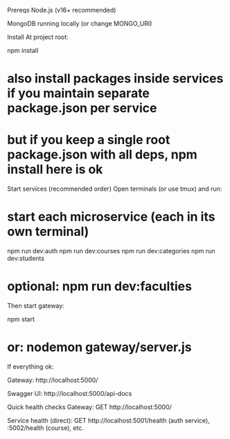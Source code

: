 Prereqs
Node.js (v16+ recommended)

MongoDB running locally (or change MONGO_URI)

Install
At project root:

npm install
# also install packages inside services if you maintain separate package.json per service
# but if you keep a single root package.json with all deps, npm install here is ok
Start services (recommended order)
Open terminals (or use tmux) and run:

# start each microservice (each in its own terminal)
npm run dev:auth
npm run dev:courses
npm run dev:categories
npm run dev:students
# optional: npm run dev:faculties
Then start gateway:

npm start
# or: nodemon gateway/server.js
If everything ok:

Gateway: http://localhost:5000/

Swagger UI: http://localhost:5000/api-docs

Quick health checks
Gateway: GET http://localhost:5000/

Service health (direct): GET http://localhost:5001/health (auth service), :5002/health (course), etc.
